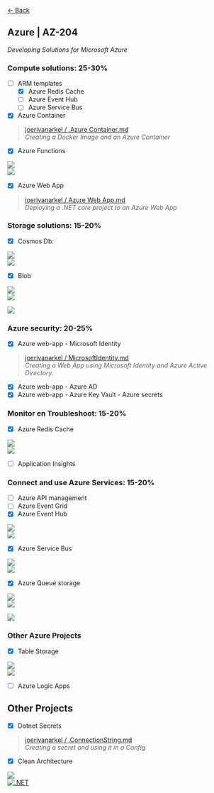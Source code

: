 [← Back](README.md)

## Azure | AZ-204
_Developing Solutions for Microsoft Azure_
  
### Compute solutions: 25-30%
- [ ] ARM templates
  - [x] Azure Redis Cache 
  - [ ] Azure Event Hub
  - [ ] Azure Service Bus
- [x] Azure Container

> [joerivanarkel / .Azure Container.md](https://gist.github.com/joerivanarkel/31d03a9f1052b30762ff5cb2f4b01519) <br>
> *Creating a Docker Image and an Azure Container*

- [x] Azure Functions

[![](https://github-readme-stats.vercel.app/api/pin/?username=joerivanarkel&repo=AzureFunctionsBlobStorage)](https://github.com/joerivanarkel/AzureFunctionsBlobStorage)<br>
[![](https://github.com/joerivanarkel/AzureFunctionsBlobStorage/actions/workflows/dotnet.yml/badge.svg)](https://github.com/joerivanarkel/AzureFunctionsBlobStorage/actions/workflows/dotnet.yml)

- [x] Azure Web App
  
> [joerivanarkel / Azure Web App.md](https://gist.github.com/joerivanarkel/9a1fc674c2f335f3e58fea3491920fc3) <br>
> *Deploying a .NET core project to an Azure Web App*
  
### Storage solutions: 15-20%
- [x] Cosmos Db:

[![](https://github-readme-stats.vercel.app/api/pin/?username=joerivanarkel&repo=AzureCosmosDB)](https://github.com/joerivanarkel/AzureCosmosDB)<br>
[![](https://github.com/joerivanarkel/AzureCosmosDB/actions/workflows/dotnet.yml/badge.svg)](https://github.com/joerivanarkel/AzureCosmosDB/actions/workflows/dotnet.yml) <br>

- [x] Blob

[![](https://github-readme-stats.vercel.app/api/pin/?username=joerivanarkel&repo=AzureBlobStorage)](https://github.com/joerivanarkel/AzureBlobStorage)<br>
[![](https://github.com/joerivanarkel/AzureBlobStorage/actions/workflows/dotnet.yml/badge.svg)](https://github.com/joerivanarkel/AzureBlobStorage/actions/workflows/dotnet.yml)

[![](https://github-readme-stats.vercel.app/api/pin/?username=joerivanarkel&repo=AzureBlobStoragePython)](https://github.com/joerivanarkel/AzureBlobStoragePython)


### Azure security: 20-25%
- [x] Azure web-app - Microsoft Identity
  
> [joerivanarkel / MicrosoftIdentity.md](https://gist.github.com/joerivanarkel/129ed936515e8e1642d6e05f6cd68cc3) <br>
> *Creating a Web App using Microsoft Identity and Azure Active Directory.*
  
- [x] Azure web-app - Azure AD
- [x] Azure web-app - Azure Key Vault - Azure secrets

### Monitor en Troubleshoot: 15-20%
- [x] Azure Redis Cache
  
[![](https://github-readme-stats.vercel.app/api/pin/?username=joerivanarkel&repo=AzureRedisCache)](https://github.com/joerivanarkel/AzureRedisCache)<br>
[![](https://github.com/joerivanarkel/AzureRedisCache/actions/workflows/dotnet.yml/badge.svg)](https://github.com/joerivanarkel/AzureRedisCache/actions/workflows/dotnet.yml)
  
- [ ] Application Insights

### Connect and use Azure Services: 15-20%
- [ ] Azure API management
- [ ] Azure Event Grid
- [x] Azure Event Hub

[![](https://github-readme-stats.vercel.app/api/pin/?username=joerivanarkel&repo=AzureEventHub)](https://github.com/joerivanarkel/AzureEventHub)<br>
[![](https://github.com/joerivanarkel/AzureEventHub/actions/workflows/dotnet.yml/badge.svg)](https://github.com/joerivanarkel/AzureEventHub/actions/workflows/dotnet.yml)

- [x] Azure Service Bus

[![](https://github-readme-stats.vercel.app/api/pin/?username=joerivanarkel&repo=AzureServiceBus)](https://github.com/joerivanarkel/AzureServiceBus)<br>
[![](https://github.com/joerivanarkel/AzureServiceBus/actions/workflows/dotnet.yml/badge.svg)](https://github.com/joerivanarkel/AzureServiceBus/actions/workflows/dotnet.yml)

- [x] Azure Queue storage

[![](https://github-readme-stats.vercel.app/api/pin/?username=joerivanarkel&repo=AzureQueueStorage)](https://github.com/joerivanarkel/AzureQueueStorage)<br>
[![](https://github.com/joerivanarkel/AzureQueueStorage/actions/workflows/dotnet.yml/badge.svg)](https://github.com/joerivanarkel/AzureQueueStorage/actions/workflows/dotnet.yml)
  
[![](https://github-readme-stats.vercel.app/api/pin/?username=joerivanarkel&repo=AzureQueueStoragePython)](https://github.com/joerivanarkel/AzureQueueStoragePython)<br>
### Other Azure Projects
- [x] Table Storage

[![](https://github-readme-stats.vercel.app/api/pin/?username=joerivanarkel&repo=AzureTableStorage)](https://github.com/joerivanarkel/AzureTableStorage)<br>
[![](https://github.com/joerivanarkel/AzureTableStorage/actions/workflows/dotnet.yml/badge.svg)](https://github.com/joerivanarkel/AzureTableStorage/actions/workflows/dotnet.yml)
  
- [ ] Azure Logic Apps

## Other Projects
  
- [x] Dotnet Secrets
> [joerivanarkel / .ConnectionString.md](https://gist.github.com/joerivanarkel/d5e11169d9a638678646f945d76a3989) <br>
> *Creating a secret and using it in a Config*
  
- [x] Clean Architecture

[![](https://github-readme-stats.vercel.app/api/pin/?username=vanarkel&repo=Clean-Architecture-Example)](https://github.com/vanarkel/Clean-Architecture-Example)<br>
[![.NET](https://github.com/vanarkel/Clean-Architecture-Example/actions/workflows/dotnet.yml/badge.svg)](https://github.com/vanarkel/Clean-Architecture-Example/actions/workflows/dotnet.yml)
